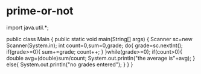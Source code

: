 # prime-or-not
import java.util.*;

public class Main {
    public static void main(String[] args) {
      Scanner sc=new Scanner(System.in);
      int count=0,sum=0,grade;
      do{
        grade=sc.nextInt();
        if(grade>=0){
          sum+=grade;
          count++;
        }
      }while(grade>=0);
      if(count>0){
        double avg=(double)sum/count;
        System.out.println("the average is"+avg);
      }
      else{
        System.out.println("no grades entered");
      }
  }
}
